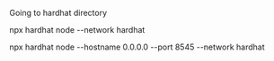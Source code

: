 
Going to hardhat directory

npx hardhat node --network hardhat

npx hardhat node --hostname 0.0.0.0 --port 8545 --network hardhat

